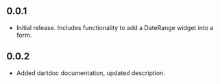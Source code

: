 ## 0.0.1

* Initial release. Includes functionality to add a DateRange widget into a form.

## 0.0.2

* Added dartdoc documentation, updated description.